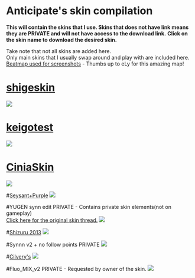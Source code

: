 # Anticipate's skin compilation
**This will contain the skins that I use. Skins that does not have link means they are PRIVATE and will not have access to the download link.**
**Click on the skin name to download the desired skin.**

Take note that not all skins are added here.  
Only main skins that I usually swap around and play with are included here.  
[Beatmap used for screenshots](https://osu.ppy.sh/b/845391) - Thumbs up to eLy for this amazing map!  

# [shigeskin](http://puu.sh/m7hql/4bde743ac5.osk)
![](http://puu.sh/m7hs4/b377edc8e8.jpg)

# [keigotest](http://puu.sh/lYDoP/126a066cc0.zip)
![](http://puu.sh/m7hur/5f2f20b8c3.jpg)

# [CiniaSkin](http://puu.sh/m7hBj/851de48649.osk)
![](http://puu.sh/m7hC4/48f5ce790a.jpg)

#[Seysant+Purple](http://puu.sh/m7hGZ/0fc5f348e9.osk)
![](http://puu.sh/m7hFs/c6732a1c0f.jpg)

#YUGEN synn edit
PRIVATE - Contains private skin elements(not on gameplay)  
[Click here for the original skin thread.](https://osu.ppy.sh/forum/t/365036)
![](http://puu.sh/m7hOt/73ba0eb6f7.jpg)

#[Shizuru 2013](http://puu.sh/m7i4Q/64150d48cd.osk)
![](http://puu.sh/m7i3y/eb7379d3b8.jpg)

#Synnn v2 + no follow points
PRIVATE
![](http://puu.sh/m7hVs/243699dafa.jpg)

#[Cilvery's](http://puu.sh/hq8d7/e6fd6d24e5.zip)
![](http://puu.sh/m7i76/37e89e3f0f.jpg)

#Fluo_MIX_v2
PRIVATE - Requested by owner of the skin.
![](http://puu.sh/m7if6/7e5eec2972.jpg)
